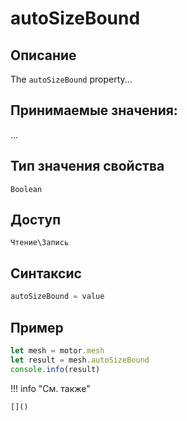 # autoSizeBound

## Описание
The `autoSizeBound` property...

## Принимаемые значения:
...

## Тип значения свойства
`Boolean`

## Доступ
`Чтение\Запись`

## Синтаксис
```javascript
autoSizeBound = value
```

## Пример
```javascript linenums="1"
let mesh = motor.mesh
let result = mesh.autoSizeBound
console.info(result)
```

!!! info "См. также"

    []()


